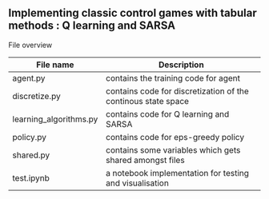 ## Implementing classic control games with tabular methods : Q learning and SARSA

File overview 

|File name | Description|
|----------|------------|
|agent.py|contains the training code for agent|
|discretize.py|contains code for discretization of the continous state space|
|learning_algorithms.py|contains code for Q learning and SARSA|
|policy.py|contains code for eps-greedy policy|
|shared.py|contains some variables which gets shared amongst files|
|test.ipynb|a notebook implementation for testing and visualisation|

